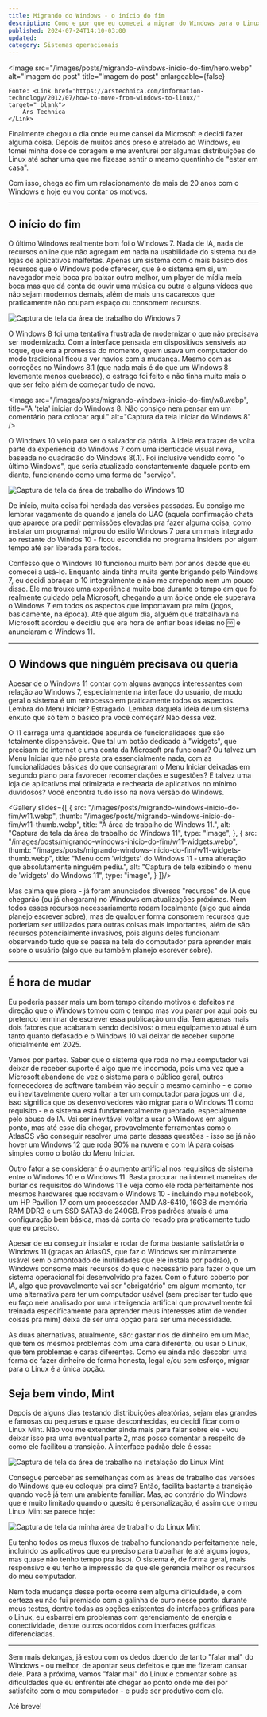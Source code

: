 ```yaml
---
title: Migrando do Windows - o início do fim
description: Como e por que eu comecei a migrar do Windows para o Linux
published: 2024-07-24T14:10-03:00
updated: 
category: Sistemas operacionais
---
```


<script lang="ts">
    import Image from "$lib/components/Image.svelte";
    import Link from "$lib/components/Link.svelte";
    import Gallery from "$lib/components/Gallery.svelte";
</script>

<Image
    src="/images/posts/migrando-windows-inicio-do-fim/hero.webp"
    alt="Imagem do post"
    title="Imagem do post"
    enlargeable={false}
>
    Fonte: <Link href="https://arstechnica.com/information-technology/2012/07/how-to-move-from-windows-to-linux/" target="_blank">
        Ars Technica
    </Link>
</Image>

Finalmente chegou o dia onde eu me cansei da Microsoft e decidi fazer alguma coisa. Depois de muitos anos preso e atrelado ao Windows, eu tomei minha dose de coragem e me aventurei por algumas distribuições do Linux até achar uma que me fizesse sentir o mesmo quentinho de "estar em casa".

Com isso, chega ao fim um relacionamento de mais de 20 anos com o Windows e hoje eu vou contar os motivos.

---

## O início do fim

O último Windows realmente bom foi o Windows 7. Nada de IA, nada de recursos online que não agregam em nada na usabilidade do sistema ou de lojas de aplicativos malfeitas. Apenas um sistema com o mais básico dos recursos que o Windows pode oferecer, que é o sistema em si, um navegador meia boca pra baixar outro melhor, um player de mídia meia boca mas que dá conta de ouvir uma música ou outra e alguns vídeos que não sejam modernos demais, além de mais uns cacarecos que praticamente não ocupam espaço ou consomem recursos.

<Image 
    src="/images/posts/migrando-windows-inicio-do-fim/w7.webp"
    title="A área de trabalho 'clássica' do Windows 7, como muitos ainda lembram."
    alt="Captura de tela da área de trabalho do Windows 7" 
/>

O Windows 8 foi uma tentativa frustrada de modernizar o que não precisava ser modernizado. Com a interface pensada em dispositivos sensíveis ao toque, que era a promessa do momento, quem usava um computador do modo tradicional ficou a ver navios com a mudança. Mesmo com as correções no Windows 8.1 (que nada mais é do que um Windows 8 levemente menos quebrado), o estrago foi feito e não tinha muito mais o que ser feito além de começar tudo de novo.

<Image
    src="/images/posts/migrando-windows-inicio-do-fim/w8.webp",
    title="A 'tela' iniciar do Windows 8. Não consigo nem pensar em um comentário para colocar aqui."
    alt="Captura da tela iniciar do Windows 8"
/>

O Windows 10 veio para ser o salvador da pátria. A ideia era trazer de volta parte da experiência do Windows 7 com uma identidade visual nova, baseada no quadradão do Windows 8(.1). Foi inclusive vendido como "o último Windows", que seria atualizado constantemente daquele ponto em diante, funcionando como uma forma de "serviço".

<Image 
    src="/images/posts/migrando-windows-inicio-do-fim/w10.webp"
    title="A área de trabalho do Windows 10, uma mistura do bom e do ruim mas que ainda assim deu certo."
    alt="Captura de tela da área de trabalho do Windows 10"
/>

De início, muita coisa foi herdada das versões passadas. Eu consigo me lembrar vagamente de quando a janela do UAC (aquela confirmação chata que aparece pra pedir permissões elevadas pra fazer alguma coisa, como instalar um programa) migrou do estilo Windows 7 para um mais integrado ao restante do Windos 10 - ficou escondida no programa Insiders por algum tempo até ser liberada para todos.

Confesso que o Windows 10 funcionou muito bem por anos desde que eu comecei a usá-lo. Enquanto ainda tinha muita gente brigando pelo Windows 7, eu decidi abraçar o 10 integralmente e não me arrependo nem um pouco disso. Ele me trouxe uma experiência muito boa durante o tempo em que foi realmente cuidado pela Microsoft, chegando a um ápice onde ele superava o Windows 7 em todos os aspectos que importavam pra mim (jogos, basicamente, na época). Até que algum dia, alguém que trabalhava na Microsoft acordou e decidiu que era hora de enfiar boas ideias no 🆒 e anunciaram o Windows 11.

---

## O Windows que ninguém precisava ou queria

Apesar de o Windows 11 contar com alguns avanços interessantes com relação ao Windows 7, especialmente na interface do usuário, de modo geral o sistema é um retrocesso em praticamente todos os aspectos. Lembra do Menu Iniciar? Estragado. Lembra daquela ideia de um sistema enxuto que só tem o básico pra você começar? Não dessa vez.

O 11 carrega uma quantidade absurda de funcionalidades que são totalmente dispensáveis. Que tal um botão dedicado à "widgets", que precisam de internet e uma conta da Microsoft pra funcionar? Ou talvez um Menu Iniciar que não presta pra essencialmente nada, com as funcionalidades básicas do que consagraram o Menu Iniciar deixadas em segundo plano para favorecer recomendações e sugestões? E talvez uma loja de aplicativos mal otimizada e recheada de aplicativos no mínimo duvidosos? Você encontra tudo isso na nova versão do Windows.

<Gallery slides={[
{
src: "/images/posts/migrando-windows-inicio-do-fim/w11.webp",
thumb: "/images/posts/migrando-windows-inicio-do-fim/w11-thumb.webp",
title: "A área de trabalho do Windows 11.",
alt: "Captura de tela da área de trabalho do Windows 11",
type: "image",
},
{
src: "/images/posts/migrando-windows-inicio-do-fim/w11-widgets.webp",
thumb: "/images/posts/migrando-windows-inicio-do-fim/w11-widgets-thumb.webp",
title: "Menu com 'widgets' do Windows 11 - uma alteração que absolutamente ninguém pediu.",
alt: "Captura de tela exibindo o menu de 'widgets' do Windows 11",
type: "image",
}
]}/>

Mas calma que piora - já foram <Link href="https://news.microsoft.com/pt-br/trazendo-o-poder-da-ia-para-o-windows-11-desbloqueando-uma-nova-era-de-produtividade-para-clientes-e-desenvolvedores-com-o-windows-copilot-e-o-dev-home/" target="_blank">anunciados</Link> diversos "recursos" de IA que chegarão (ou já chegaram) no Windows em atualizações próximas. Nem todos esses recursos necessariamente rodam localmente (algo que ainda planejo escrever sobre), mas de qualquer forma consomem recursos que poderiam ser utilizados para outras coisas mais importantes, além de são recursos potencialmente invasivos, pois alguns deles funcionam observando tudo que se passa na tela do computador para aprender mais sobre o usuário (algo que eu também planejo escrever sobre).

---

## É hora de mudar

Eu poderia passar mais um bom tempo citando motivos e defeitos na direção que o Windows tomou com o tempo mas vou parar por aqui pois eu pretendo terminar de escrever essa publicação um dia. Tem apenas mais dois fatores que acabaram sendo decisivos: o meu equipamento atual é um tanto quanto defasado e o Windows 10 vai deixar de receber suporte oficialmente em 2025.

Vamos por partes. Saber que o sistema que roda no meu computador vai deixar de receber suporte é algo que me incomoda, pois uma vez que a Microsoft abandone de vez o sistema para o público geral, outros fornecedores de software também vão seguir o mesmo caminho - e como eu inevitavelmente quero voltar a ter um computador para jogos um dia, isso significa que os desenvolvedores vão migrar para o Windows 11 como requisito - e o sistema está fundamentalmente quebrado, especialmente pelo abuso de IA. Vai ser inevitável voltar a usar o Windows em algum ponto, mas até esse dia chegar, provavelmente ferramentas como o AtlasOS vão conseguir resolver uma parte dessas questões - isso se já não hover um Windows 12 que roda 90% na nuvem e com IA para coisas simples como o botão do Menu Iniciar.

Outro fator a se considerar é o aumento artificial nos requisitos de sistema entre o Windows 10 e o Windows 11. Basta procurar na internet maneiras de burlar os requisitos do Windows 11 e veja como ele roda perfeitamente nos mesmos hardwares que rodavam o Windows 10 - incluindo meu notebook, um HP Pavilion 17 com um processador AMD A8-6410, 16GB de memória RAM DDR3 e um SSD SATA3 de 240GB. Pros padrões atuais é uma configuração bem básica, mas dá conta do recado pra praticamente tudo que eu preciso.

Apesar de eu conseguir instalar e rodar de forma bastante satisfatória o Windows 11 (graças ao <Link href="https://atlasos.net/" target="_blank">AtlasOS</Link>, que faz o Windows ser minimamente usável sem o amontoado de inutilidades que ele instala por padrão), o Windows consome mais recursos do que o necessário para fazer o que um sistema operacional foi desenvolvido pra fazer. Com o futuro coberto por IA, algo que provavelmente vai ser "obrigatório" em algum momento, ter uma alternativa para ter um computador usável (sem precisar ter tudo que eu faço nele analisado por uma inteligencia artifical que provavelmente foi treinada especificamente para aprender meus interesses afim de vender coisas pra mim) deixa de ser uma opção para ser uma necessidade.

As duas alternativas, atualmente, são: gastar rios de dinheiro em um Mac, que tem os mesmos problemas com uma cara diferente, ou usar o Linux, que tem problemas e caras diferentes. Como eu ainda não descobri uma forma de fazer dinheiro de forma honesta, legal e/ou sem esforço, migrar para o Linux é a única opção.

## Seja bem vindo, Mint

Depois de alguns dias testando distribuições aleatórias, sejam elas grandes e famosas ou pequenas e quase desconhecidas, eu decidi ficar com o Linux Mint. Não vou me extender ainda mais para falar sobre ele - vou deixar isso pra uma eventual parte 2, mas posso comentar a respeito de como ele facilitou a transição. A interface padrão dele é essa:

<Image
    src="/images/posts/migrando-windows-inicio-do-fim/mint-install.webp"
    title="Tela padrão da instalação do Mint, que é praticamente a mesma do que é vista após iniciar o sistema instalado pela primeira vez."
    alt="Captura de tela da área de trabalho na instalação do Linux Mint" 
/>

Consegue perceber as semelhanças com as áreas de trabalho das versões do Windows que eu coloquei pra cima? Então, facilita bastante a transição quando você já tem um ambiente familiar. Mas, ao contrário do Windows que é muito limitado quando o quesito é personalização, é assim que o meu Linux Mint se parece hoje:

<Image
    src="/images/posts/migrando-windows-inicio-do-fim/desktop.webp"
    title="Inspirado no Mac, sim, fazer o que se ao menos isso a Apple faz direito?"
    alt="Captura de tela da minha área de trabalho do Linux Mint"
/>

Eu tenho todos os meus fluxos de trabalho funcionando perfeitamente nele, incluindo os aplicativos que eu preciso para trabalhar (e até alguns jogos, mas quase não tenho tempo pra isso). O sistema é, de forma geral, mais responsivo e eu tenho a impressão de que ele gerencia melhor os recursos do meu computador.

Nem toda mudança desse porte ocorre sem alguma dificuldade, e com certeza eu não fui premiado com a galinha de ouro nesse ponto: durante meus testes, dentre todas as opções existentes de interfaces gráficas para o Linux, eu esbarrei em problemas com gerenciamento de energia e conectividade, dentre outros ocorridos com interfaces gráficas diferenciadas.

---

Sem mais delongas, já estou com os dedos doendo de tanto "falar mal" do Windows - ou melhor, de apontar seus defeitos e que me fizeram cansar dele. Para a próxima, vamos "falar mal" do Linux e comentar sobre as dificuldades que eu enfrentei até chegar ao ponto onde me dei por satisfeito com o meu computador - e pude ser produtivo com ele.

Até breve!